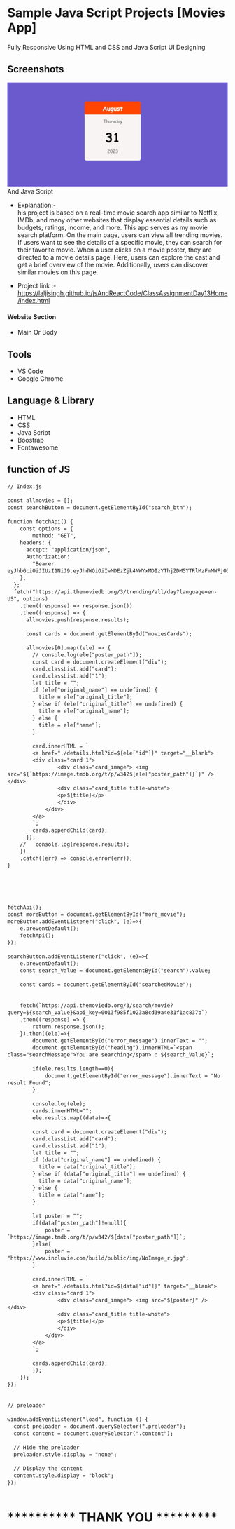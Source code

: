 # Sample Java Script Projects [Movies App]

Fully Responsive Using HTML and CSS and Java Script UI Designing
## Screenshots

 ![App Screenshot](https://github.com/laljisingh/jsAndReactCode/blob/main/ClassAssignmentDay13Home/Capture.JPG?raw=true)
And Java Script


      
- Explanation:-  
his project is based on a real-time movie search app similar to Netflix, IMDb, and many other websites that display essential details such as budgets, ratings, income, and more. This app serves as my movie search platform.
On the main page, users can view all trending movies. If users want to see the details of a specific movie, they can search for their favorite movie. When a user clicks on a movie poster, they are directed to a movie details page. Here, users can explore the cast and get a brief overview of the movie. Additionally, users can discover similar movies on this page.

- Project link :-  https://laljisingh.github.io/jsAndReactCode/ClassAssignmentDay13Home/index.html


#### Website Section
* Main Or Body
## Tools
- VS Code
- Google Chrome
## Language & Library
- HTML
- CSS
- Java Script
- Boostrap
- Fontawesome
## function of JS
```
// Index.js

const allmovies = [];
const searchButton = document.getElementById("search_btn");

function fetchApi() {
    const options = {
        method: "GET",
    headers: {
      accept: "application/json",
      Authorization:
        "Bearer eyJhbGciOiJIUzI1NiJ9.eyJhdWQiOiIwMDEzZjk4NWYxMDIzYThjZDM5YTRlMzFmMWFjODM3YiIsInN1YiI6IjY1MDJhNDA2ZDdkY2QyMDEzOWNiZjY0ZCIsInNjb3BlcyI6WyJhcGlfcmVhZCJdLCJ2ZXJzaW9uIjoxfQ.Tpy6ccnndkJbgDc8st3pd_YqsnaUTPcqVZ1m5tzAJZ4",
    },
  };
  fetch("https://api.themoviedb.org/3/trending/all/day?language=en-US", options)
    .then((response) => response.json())
    .then((response) => {
      allmovies.push(response.results);

      const cards = document.getElementById("moviesCards");

      allmovies[0].map((ele) => {
        // console.log(ele["poster_path"]);
        const card = document.createElement("div");
        card.classList.add("card");
        card.classList.add("1");
        let title = "";
        if (ele["original_name"] == undefined) {
          title = ele["original_title"];
        } else if (ele["original_title"] == undefined) {
          title = ele["original_name"];
        } else {
          title = ele["name"];
        }

        card.innerHTML = `
        <a href="./details.html?id=${ele["id"]}" target="__blank">
        <div class="card 1">
                <div class="card_image"> <img src="${`https://image.tmdb.org/t/p/w342${ele["poster_path"]}`}" /> </div>
                <div class="card_title title-white">        
                <p>${title}</p>
                </div>
            </div>
        </a>
        `;
        cards.appendChild(card);
      });
    //   console.log(response.results);
    })
    .catch((err) => console.error(err));
}





fetchApi();
const moreButton = document.getElementById("more_movie");
moreButton.addEventListener("click", (e)=>{
    e.preventDefault();
    fetchApi();
});

searchButton.addEventListener("click", (e)=>{
    e.preventDefault();
    const search_Value = document.getElementById("search").value;

    const cards = document.getElementById("searchedMovie");

    
    fetch(`https://api.themoviedb.org/3/search/movie?query=${search_Value}&api_key=0013f985f1023a8cd39a4e31f1ac837b`)
    .then((response) => {
        return response.json();
    }).then((ele)=>{
        document.getElementById("error_message").innerText = "";
        document.getElementById("heading").innerHTML=`<span class="searchMessage">You are searching</span> : ${search_Value}`;
        
        if(ele.results.length==0){
            document.getElementById("error_message").innerText = "No result Found";
        }

        console.log(ele);
        cards.innerHTML="";
        ele.results.map((data)=>{

        const card = document.createElement("div");
        card.classList.add("card");
        card.classList.add("1");
        let title = "";
        if (data["original_name"] == undefined) {
          title = data["original_title"];
        } else if (data["original_title"] == undefined) {
          title = data["original_name"];
        } else {
          title = data["name"];
        }

        let poster = "";
        if(data["poster_path"]!=null){
            poster = `https://image.tmdb.org/t/p/w342/${data["poster_path"]}`;
        }else{
            poster = "https://www.incluvie.com/build/public/img/NoImage_r.jpg";
        }

        card.innerHTML = `
        <a href="./details.html?id=${data["id"]}" target="__blank">
        <div class="card 1">
                <div class="card_image"> <img src="${poster}" /> </div>
                <div class="card_title title-white">        
                <p>${title}</p>
                </div>
            </div>
        </a>
        `;

        cards.appendChild(card);
        });
    });
});


// preloader

window.addEventListener("load", function () {
  const preloader = document.querySelector(".preloader");
  const content = document.querySelector(".content");

  // Hide the preloader
  preloader.style.display = "none";
  
  // Display the content
  content.style.display = "block";
});


```


   



# ********** **THANK YOU** *********